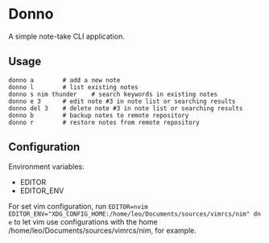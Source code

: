# Donno

A simple note-take CLI application.    

## Usage

```
donno a        # add a new note
donno l        # list existing notes
donno s nim thunder    # search keywords in existing notes
donno e 3      # edit note #3 in note list or searching results
donno del 3    # delete note #3 in note list or searching results
donno b        # backup notes to remote repository
donno r        # restore notes from remote repository
```

## Configuration

Environment variables:

* EDITOR
* EDITOR_ENV

For set vim configuration, run
`EDITOR=nvim EDITOR_ENV="XDG_CONFIG_HOME:/home/leo/Documents/sources/vimrcs/nim" dn e`
to let vim use configurations with the home /home/leo/Documents/sources/vimrcs/nim,
for example.

